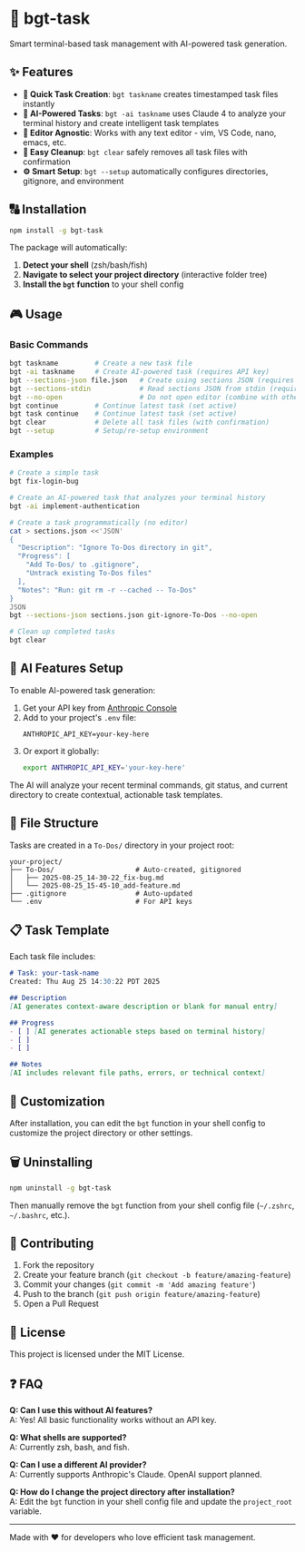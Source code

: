 # 🚀 bgt-task

Smart terminal-based task management with AI-powered task generation.

## ✨ Features

- **🎯 Quick Task Creation**: `bgt taskname` creates timestamped task files instantly
- **🤖 AI-Powered Tasks**: `bgt -ai taskname` uses Claude 4 to analyze your terminal history and create intelligent task templates
- **📝 Editor Agnostic**: Works with any text editor - vim, VS Code, nano, emacs, etc.
- **🧹 Easy Cleanup**: `bgt clear` safely removes all task files with confirmation
- **⚙️ Smart Setup**: `bgt --setup` automatically configures directories, gitignore, and environment

## 🔠️ Installation

```bash
npm install -g bgt-task
```

The package will automatically:
1. **Detect your shell** (zsh/bash/fish)  
2. **Navigate to select your project directory** (interactive folder tree)
3. **Install the `bgt` function** to your shell config

## 🎮 Usage

### Basic Commands
```bash
bgt taskname         # Create a new task file
bgt -ai taskname     # Create AI-powered task (requires API key)
bgt --sections-json file.json   # Create using sections JSON (requires jq)
bgt --sections-stdin            # Read sections JSON from stdin (requires jq)
bgt --no-open                   # Do not open editor (combine with other cmds)
bgt continue         # Continue latest task (set active)
bgt task continue    # Continue latest task (set active)
bgt clear            # Delete all task files (with confirmation)
bgt --setup          # Setup/re-setup environment
```

### Examples
```bash
# Create a simple task
bgt fix-login-bug

# Create an AI-powered task that analyzes your terminal history
bgt -ai implement-authentication

# Create a task programmatically (no editor)
cat > sections.json <<'JSON'
{
  "Description": "Ignore To-Dos directory in git",
  "Progress": [
    "Add To-Dos/ to .gitignore",
    "Untrack existing To-Dos files"
  ],
  "Notes": "Run: git rm -r --cached -- To-Dos"
}
JSON
bgt --sections-json sections.json git-ignore-To-Dos --no-open

# Clean up completed tasks
bgt clear
```

## 🤖 AI Features Setup

To enable AI-powered task generation:

1. Get your API key from [Anthropic Console](https://console.anthropic.com/)
2. Add to your project's `.env` file:
   ```
   ANTHROPIC_API_KEY=your-key-here
   ```
3. Or export it globally:
   ```bash
   export ANTHROPIC_API_KEY='your-key-here'
   ```

The AI will analyze your recent terminal commands, git status, and current directory to create contextual, actionable task templates.

## 📁 File Structure

Tasks are created in a `To-Dos/` directory in your project root:
```
your-project/
├── To-Dos/                    # Auto-created, gitignored
│   ├── 2025-08-25_14-30-22_fix-bug.md
│   └── 2025-08-25_15-45-10_add-feature.md
├── .gitignore                 # Auto-updated
└── .env                       # For API keys
```


## 📋 Task Template

Each task file includes:
```markdown
# Task: your-task-name
Created: Thu Aug 25 14:30:22 PDT 2025

## Description
[AI generates context-aware description or blank for manual entry]

## Progress
- [ ] [AI generates actionable steps based on terminal history]
- [ ] 
- [ ] 

## Notes
[AI includes relevant file paths, errors, or technical context]
```

## 🔧 Customization

After installation, you can edit the `bgt` function in your shell config to customize the project directory or other settings.

## 🗑️ Uninstalling

```bash
npm uninstall -g bgt-task
```

Then manually remove the `bgt` function from your shell config file (`~/.zshrc`, `~/.bashrc`, etc.).

## 🤝 Contributing

1. Fork the repository
2. Create your feature branch (`git checkout -b feature/amazing-feature`)
3. Commit your changes (`git commit -m 'Add amazing feature'`)
4. Push to the branch (`git push origin feature/amazing-feature`)
5. Open a Pull Request

## 📄 License

This project is licensed under the MIT License.

## ❓ FAQ

**Q: Can I use this without AI features?**  
A: Yes! All basic functionality works without an API key.

**Q: What shells are supported?**  
A: Currently zsh, bash, and fish.

**Q: Can I use a different AI provider?**  
A: Currently supports Anthropic's Claude. OpenAI support planned.

**Q: How do I change the project directory after installation?**  
A: Edit the `bgt` function in your shell config file and update the `project_root` variable.

---

Made with ❤️ for developers who love efficient task management.
